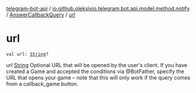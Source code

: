 [telegram-bot-api](../../index.md) / [io.github.oleksivio.telegram.bot.api.model.method.notify](../index.md) / [AnswerCallbackQuery](index.md) / [url](./url.md)

# url

`val url: `[`String`](https://kotlinlang.org/api/latest/jvm/stdlib/kotlin/-string/index.html)`?`

url [String](https://kotlinlang.org/api/latest/jvm/stdlib/kotlin/-string/index.html) Optional URL that will be opened by the user's client. If you have created a
Game and accepted the conditions via @BotFather, specify the URL that opens your game – note
that this will only work if the query comes from a callback_game button.

